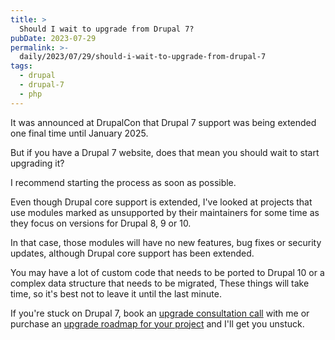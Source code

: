 ```yaml
---
title: >
  Should I wait to upgrade from Drupal 7?
pubDate: 2023-07-29
permalink: >-
  daily/2023/07/29/should-i-wait-to-upgrade-from-drupal-7
tags:
  - drupal
  - drupal-7
  - php
---
```


It was announced at DrupalCon that Drupal 7 support was being extended one final time until January 2025.

But if you have a Drupal 7 website, does that mean you should wait to start upgrading it?

I recommend starting the process as soon as possible.

Even though Drupal core support is extended, I've looked at projects that use modules marked as unsupported by their maintainers for some time as they focus on versions for Drupal 8, 9 or 10.

In that case, those modules will have no new features, bug fixes or security updates, although Drupal core support has been extended.

You may have a lot of custom code that needs to be ported to Drupal 10 or a complex data structure that needs to be migrated, These things will take time, so it's best not to leave it until the last minute.

If you're stuck on Drupal 7, book an [upgrade consultation call]({{site.url}}/call) with me or purchase an [upgrade roadmap for your project]({{site.url}}/drupal7) and I'll get you unstuck.
